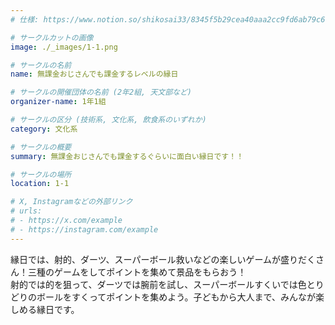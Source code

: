```yaml
---
# 仕様: https://www.notion.so/shikosai33/8345f5b29cea40aaa2cc9fd6ab79c6a6?pvs=4#5438a1577b604f39a67658a72f2283b8

# サークルカットの画像
image: ./_images/1-1.png

# サークルの名前
name: 無課金おじさんでも課金するレベルの縁日

# サークルの開催団体の名前 (2年2組, 天文部など)
organizer-name: 1年1組

# サークルの区分 (技術系, 文化系, 飲食系のいずれか)
category: 文化系

# サークルの概要
summary: 無課金おじさんでも課金するぐらいに面白い縁日です！！

# サークルの場所
location: 1-1

# X, Instagramなどの外部リンク
# urls:
# - https://x.com/example
# - https://instagram.com/example
---
```

<p class="text-base font-Dela text-mauve-11">
縁日では、射的、ダーツ、スーパーボール救いなどの楽しいゲームが盛りだくさん！三種のゲームをしてポイントを集めて景品をもらおう！<br>
射的では的を狙って、ダーツでは腕前を試し、スーパーボールすくいでは色とりどりのボールをすくってポイントを集めよう。子どもから大人まで、みんなが楽しめる縁日です。
</p>
